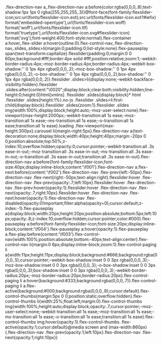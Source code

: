 .flex-direction-nav a,.flex-direction-nav a:before{color:rgba(0,0,0,.8);text-shadow:1px 1px 0 rgba(255,255,255,.3)}@font-face{font-family:flexslider-icon;src:url(fonts/flexslider-icon.eot);src:url(fonts/flexslider-icon.eot?#iefix) format('embedded-opentype'),url(fonts/flexslider-icon.woff) format('woff'),url(fonts/flexslider-icon.ttf) format('truetype'),url(fonts/flexslider-icon.svg#flexslider-icon) format('svg');font-weight:400;font-style:normal}.flex-container a:hover,.flex-slider a:hover{outline:0}.flex-control-nav,.flex-direction-nav,.slides,.slides>li{margin:0;padding:0;list-style:none}.flex-pauseplay span{text-transform:capitalize}.flexslider{padding:0;margin:0 0 60px;background:#fff;border:4px solid #fff;position:relative;zoom:1;-webkit-border-radius:4px;-moz-border-radius:4px;border-radius:4px;-webkit-box-shadow:'' 0 1px 4px rgba(0,0,0,.2);-moz-box-shadow:'' 0 1px 4px rgba(0,0,0,.2);-o-box-shadow:'' 0 1px 4px rgba(0,0,0,.2);box-shadow:'' 0 1px 4px rgba(0,0,0,.2)}.flexslider .slides>li{display:none;-webkit-backface-visibility:hidden}.flexslider .slides:after{content:"\0020";display:block;clear:both;visibility:hidden;line-height:0;height:0}html[xmlns] .flexslider .slides{display:block}* html .flexslider .slides{height:1%}.no-js .flexslider .slides>li:first-child{display:block}.flexslider .slides{zoom:1}.flexslider .slides img{width:100%;display:block;height:auto;-moz-user-select:none}.flex-viewport{max-height:2000px;-webkit-transition:all 1s ease;-moz-transition:all 1s ease;-ms-transition:all 1s ease;-o-transition:all 1s ease;transition:all 1s ease}.loading .flex-viewport{max-height:300px}.carousel li{margin-right:5px}.flex-direction-nav a{text-decoration:none;display:block;width:40px;height:40px;margin:-20px 0 0;position:absolute;top:50%;z-index:10;overflow:hidden;opacity:0;cursor:pointer;-webkit-transition:all .3s ease-in-out;-moz-transition:all .3s ease-in-out;-ms-transition:all .3s ease-in-out;-o-transition:all .3s ease-in-out;transition:all .3s ease-in-out}.flex-direction-nav a:before{font-family:flexslider-icon;font-size:40px;display:inline-block;content:'\f001'}.flex-direction-nav a.flex-next:before{content:'\f002'}.flex-direction-nav .flex-prev{left:-50px}.flex-direction-nav .flex-next{right:-50px;text-align:right}.flexslider:hover .flex-direction-nav .flex-prev{opacity:.7;left:10px}.flexslider:hover .flex-direction-nav .flex-prev:hover{opacity:1}.flexslider:hover .flex-direction-nav .flex-next{opacity:.7;right:10px}.flexslider:hover .flex-direction-nav .flex-next:hover{opacity:1}.flex-direction-nav .flex-disabled{opacity:0!important;filter:alpha(opacity=0);cursor:default;z-index:-1}.flex-pauseplay a{display:block;width:20px;height:20px;position:absolute;bottom:5px;left:10px;opacity:.8;z-index:10;overflow:hidden;cursor:pointer;color:#000}.flex-pauseplay a:before{font-family:flexslider-icon;font-size:20px;display:inline-block;content:'\f004'}.flex-pauseplay a:hover{opacity:1}.flex-pauseplay a.flex-play:before{content:'\f003'}.flex-control-nav{width:100%;position:absolute;bottom:-40px;text-align:center}.flex-control-nav li{margin:0 6px;display:inline-block;zoom:1}.flex-control-paging li a{width:11px;height:11px;display:block;background:#666;background:rgba(0,0,0,.5);cursor:pointer;-webkit-box-shadow:inset 0 0 3px rgba(0,0,0,.3);-moz-box-shadow:inset 0 0 3px rgba(0,0,0,.3);-o-box-shadow:inset 0 0 3px rgba(0,0,0,.3);box-shadow:inset 0 0 3px rgba(0,0,0,.3);-webkit-border-radius:20px;-moz-border-radius:20px;border-radius:20px}.flex-control-paging li a:hover{background:#333;background:rgba(0,0,0,.7)}.flex-control-paging li a.flex-active{background:#000;background:rgba(0,0,0,.9);cursor:default}.flex-control-thumbs{margin:5px 0 0;position:static;overflow:hidden}.flex-control-thumbs li{width:25%;float:left;margin:0}.flex-control-thumbs img{width:100%;height:auto;display:block;opacity:.7;cursor:pointer;-moz-user-select:none;-webkit-transition:all 1s ease;-moz-transition:all 1s ease;-ms-transition:all 1s ease;-o-transition:all 1s ease;transition:all 1s ease}.flex-control-thumbs img:hover{opacity:1}.flex-control-thumbs .flex-active{opacity:1;cursor:default}@media screen and (max-width:860px){.flex-direction-nav .flex-prev{opacity:1;left:10px}.flex-direction-nav .flex-next{opacity:1;right:10px}}
